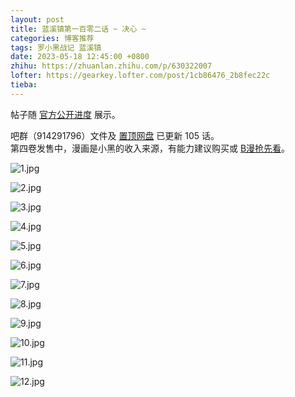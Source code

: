 ```yaml
---
layout: post
title: 蓝溪镇第一百零二话 ~ 决心 ~
categories: 博客推荐
tags: 罗小黑战记 蓝溪镇
date: 2023-05-18 12:45:00 +0800
zhihu: https://zhuanlan.zhihu.com/p/630322007
lofter: https://gearkey.lofter.com/post/1cb86476_2b8fec22c
tieba: 
---
```


帖子随 [官方公开进度](https://weibo.com/2019071187/N17Ulkuzm) 展示。

吧群（914291796）文件及 [置顶网盘](https://tieba.baidu.com/p/8289746025) 已更新 105 话。  
第四卷发售中，漫画是小黑的收入来源，有能力建议购买或 [B漫抢先看](https://manga.bilibili.com/detail/mc26551)。

![1.jpg](https://s2.loli.net/2023/05/18/TemAaF6KyPiurbL.jpg)

![2.jpg](https://s2.loli.net/2023/05/18/bQZmEGds4eu9cvx.jpg)

![3.jpg](https://s2.loli.net/2023/05/18/MpL4BZuYF7O5DAE.jpg)

![4.jpg](https://s2.loli.net/2023/05/18/gUCvPXEjcn21y6p.jpg)

![5.jpg](https://s2.loli.net/2023/05/18/1XijGLu64nsUPRE.jpg)

![6.jpg](https://s2.loli.net/2023/05/18/Lb7kYcJXCQth5DU.jpg)

![7.jpg](https://s2.loli.net/2023/05/18/7ApvwNaigQWMndF.jpg)

![8.jpg](https://s2.loli.net/2023/05/18/UaZTOYIdeEfMPyx.jpg)

![9.jpg](https://s2.loli.net/2023/05/18/r5YSd8UPIEas7n3.jpg)

![10.jpg](https://s2.loli.net/2023/05/18/SEq5CPz7gUsTmOM.jpg)

![11.jpg](https://s2.loli.net/2023/05/18/gWLZNxJmzTdEKuC.jpg)

![12.jpg](https://s2.loli.net/2023/05/18/G8gNFhQKEPUrlY7.jpg)
